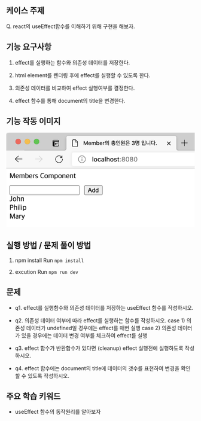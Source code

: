 ## 케이스 주제

Q. react의 useEffect함수를 이해하기 위해 구현을 해보자.


## 기능 요구사항

1. effect를 실행하는 함수와 의존성 데이터를 저장한다.


2. html element를 렌더링 후에 effect를 실행할 수 있도록 한다.


3. 의존성 데이터를 비교하여 effect 실행여부를 결정한다.


4. effect 함수를 통해 document의 title을 변경한다.


## 기능 작동 이미지
![example_image](./src/solution/presenter/assets/examples.png)


## 실행 방법 / 문제 풀이 방법
1. npm install
Run `npm install`

2. excution
Run `npm run dev`


## 문제
- q1. effect를 실행함수와 의존성 데이터를 저장하는 useEffect 함수를 작성하시오.

- q2. 의존성 데이터 여부에 따라 effect를 실행하는 함수를 작성하시오.
  case 1) 의존성 데이터가 undefined일 경우에는 effect를 매번 실행
  case 2) 의존성 데이터가 있을 경우에는 데이터 변경 여부를 체크하여 effect를 실행

- q3. effect 함수가 반환함수가 있다면 (cleanup) effect 실행전에 실행하도록 작성하시오.

- q4. effect 함수에는 document의 title에 데이터의 갯수를 표현하여 변경을 확인할 수 있도록 작성하시오.


## 주요 학습 키워드
- useEffect 함수의 동작원리를 알아보자
